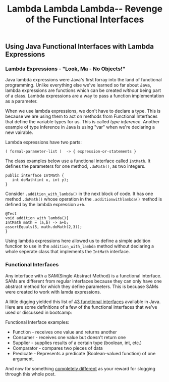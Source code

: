 ﻿---
layout: post
title: Lambda Lambda Lambda-- Revenge of the Functional Interfaces
---

## **Using Java Functional Interfaces with Lambda Expressions**


### **Lambda Expressions - "Look, Ma - No Objects!"**

Java lambda expressions were Java's first forray into the land of functional programming. Unlike everything else we've learned so far about Java, lambda expressions are functions which can be created *without* being part of a class. Lambda expressions are a way to pass a function implementation as a parameter. 

When we use lambda expressions, we don't have to declare a type.  This is because we are using them to act on methods from Functional Interfaces that define the variable types for us. This is called *type inference*.  Another example of type inference in Java is using "var" when we're declaring a new vairable.

Lambda expressions have two parts:

    ( formal-parameter-list )  -> { expression-or-statements }

The class examples below use a functional interface called `IntMath`.  It defines the parameters for one method, `.doMath()`, as two integers.

    public interface IntMath {
       int doMath(int x, int y);
    }


Consider `.addition_with_lambda()` in the next block of code. It has one method `.doMath()` whose operation in the `.additionwithlambda()` method is defined by the lambda expression `a+b`.

    @Test
    void addition_with_lambda(){
    IntMath math = (a,b) -> a+b;
    assertEquals(5, math.doMath(2,3));
    }

Using lambda expressions here allowed us to define a simple addition function to use in the `addition_with_lambda` method without declaring a whole seperate class that implements the `IntMath` interface. 

### **Functional Interfaces**

Any interface with a SAM(Single Abstract Method) is a functional interface. SAMs are different from regular interfaces because they can only have one abstract method for which they define parameters. This is becuase SAMs were created to work with lamda expressions.

A little digging yielded this list of <a href="https://www.tutorialspoint.com/java8/java8_functional_interfaces.htm" target="_blank">43 functional interfaces</a> available in Java. Here are some definitions of a few of the functional interfaces that we've used or discussed in bootcamp:

Functional Interface examples:
* Function - receives one value and returns another
* Consumer - receives one value but doesn't return one
* Supplier - supplies results of a certain type (boolean, int, etc.)
* Comparator - compares two pieces of data
* Predicate - Represents a predicate (Boolean-valued function) of one argument.


And now for something <a href="https://www.youtube.com/watch?v=1mRG2oAQhso" target="_blank">completely different</a> as your reward for slogging through this whole post.